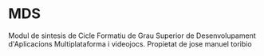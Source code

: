 # MDS
Modul de sintesis de Cicle Formatiu de Grau Superior de Desenvolupament d'Aplicacions Multiplataforma i videojocs.
Propietat de jose manuel toribio 
